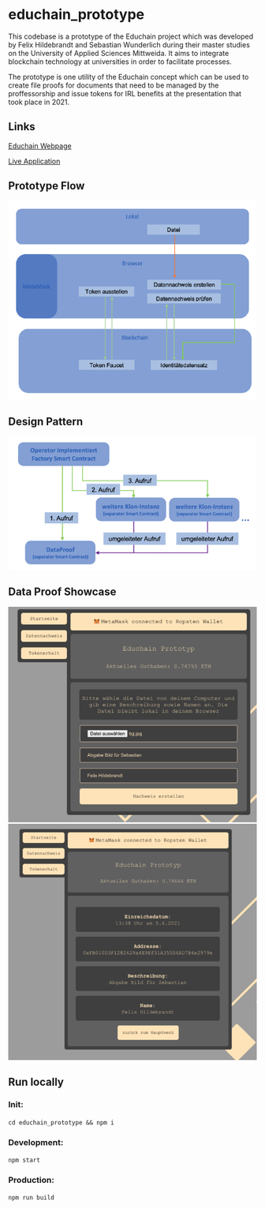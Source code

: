 # educhain_prototype

This codebase is a prototype of the Educhain project which was developed by Felix Hildebrandt and Sebastian Wunderlich during their master studies on the University of Applied Sciences Mittweida. It aims to integrate blockchain technology at universities in order to facilitate processes.

The prototype is one utility of the Educhain concept which can be used to create file proofs for documents that need to be managed by the proffessorship and issue tokens for IRL benefits at the presentation that took place in 2021.

## Links

[Educhain Webpage](https://educhain-mw.de/)

[Live Application](https://educhain-mw.netlify.app/)

## Prototype Flow

![Prototype Flow](./img/prototype_flow.png)

## Design Pattern

![Design Pattern](./img/design_pattern.png)

## Data Proof Showcase

![Screenshot 1](./img/screenshot_01.png)
![Screenshot 2](./img/screenshot_02.png)

## Run locally

### Init:
`cd educhain_prototype && npm i`

### Development: 
`npm start`

### Production:
`npm run build`